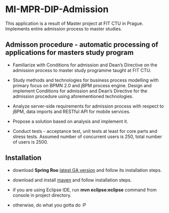 # MI-MPR-DIP-Admission

This application is a result of Master project at FIT CTU in Prague.
Implements entire admission process to master studies.

## Admisson procedure - automatic processing of applications for masters study program

* Familiarize with Conditions for admission and Dean’s Directive on the admission process to master study programme taught at FIT CTU.

* Study methods and technologies for business process modelling with primary focus on BPMN 2.0 and jBPM process engine. Design and implement Conditions for admission and Dean’s Directive for the admission procedure using aforementioned technologies.

* Analyze server-side requirements for admission process with respect to jBPM, data imports and RESTful API for mobile services.

* Propose a solution based on analysis and implement it.

* Conduct tests - acceptance test, unit tests at least for core parts and stress tests. Assumed number of concurrent users is 250, total number of users is 2500.

## Installation
* download **Spring Roo** [latest GA version](http://www.springsource.org/spring-roo) and follow its installation steps.

* download and install [maven](http://maven.apache.org/download.html) and follow installation steps.

* if you are using Eclipse IDE, run **mvn eclipse:eclipse** command from console in project directory.

* otherwise, do what you gotta do :P